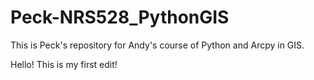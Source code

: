 # Peck-NRS528_PythonGIS
This is Peck's repository for Andy's course of Python and Arcpy in GIS.

Hello! This is my first edit!